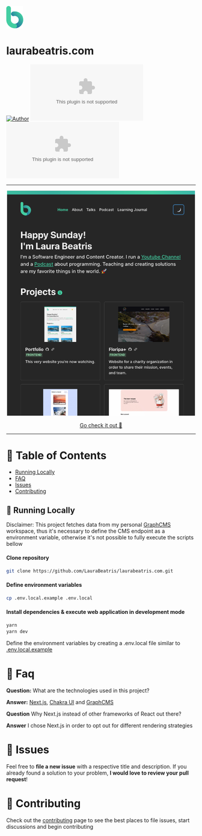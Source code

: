 <p align="left">
   <img src="./.github/docs/images/logo.png" />
</p>

# laurabeatris.com

[![Author](https://img.shields.io/badge/author-LauraBeatris-43CEA2?style=flat-square)](https://github.com/LauraBeatris)
[![Languages](https://img.shields.io/github/languages/count/LauraBeatris/laurabeatris.com?color=%2343CEA2&style=flat-square)](#)
[![Stars](https://img.shields.io/github/stars/LauraBeatris/laurabeatris.com?color=43CEA2&style=flat-square)](https://github.com/LauraBeatris/laurabeatris.com/stargazers)

---
<p align="center">
   <img src="./.github/docs/images/homepage.png" width="500"/>
</p>

<p align="center">
   <a href="https://laurabeatris.com">Go check it out 🎉</a>
</p>

---

# :pushpin: Table of Contents

* [Running Locally](#construction_worker-running-locally)
* [FAQ](#postbox-faq)
* [Issues](#bug-issues)
* [Contributing](#tada-contributing)

## :construction_worker: Running Locally

Disclaimer: This project fetches data from my personal [GraphCMS](https://graphcms.com/) workspace, thus it's necessary to define the CMS endpoint as a environment variable, otherwise it's not possible to fully execute the scripts bellow

#### Clone repository
```bash
git clone https://github.com/LauraBeatris/laurabeatris.com.git
```

#### Define environment variables
```bash
cp .env.local.example .env.local
```

#### Install dependencies & execute web application in development mode
```bash
yarn
yarn dev
```

Define the environment variables by creating a .env.local file similar to [.env.local.example](https://github.com/LauraBeatris/laurabeatris.com/blob/master/.env.local.example)

# :postbox: Faq

**Question:** What are the technologies used in this project?

**Answer:** [Next.js](https://nextjs.org/), [Chakra UI](https://chakra-ui.com/) and [GraphCMS](https://graphcms.com/)

**Question** Why Next.js instead of other frameworks of React out there?

**Answer** I chose Next.js in order to opt out for different rendering strategies

# :bug: Issues

Feel free to **file a new issue** with a respective title and description. If you already found a solution to your problem, **I would love to review your pull request**!

# :tada: Contributing

Check out the [contributing](https://github.com/LauraBeatris/laurabeatris.com/blob/master/CONTRIBUTING.md) page to see the best places to file issues, start discussions and begin contributing
